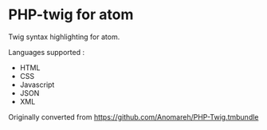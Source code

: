 # PHP-twig for atom

Twig syntax highlighting for atom.

Languages supported :
* HTML
* CSS
* Javascript
* JSON
* XML


Originally converted from https://github.com/Anomareh/PHP-Twig.tmbundle
